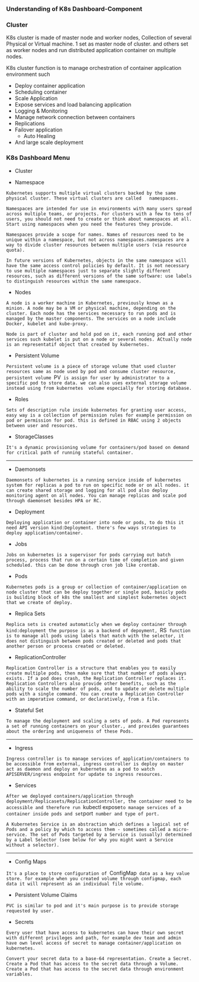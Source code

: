 
### Understanding of K8s Dashboard-Component 

### Cluster

  K8s cluster is made of master node and worker nodes, Collection of several Physical or Virtual machine. 1 set as master node of cluster. 
  and others set as worker nodes and run distributed application container on multiple nodes.
  
  K8s cluster function is to manage orchestration of container application environment such
  - Deploy container application
  - Scheduling container
  - Scale Application
  - Expose services and load balancing application
  - Logging & Monitoring
  - Manage network connection between containers
  - Replications
  - Failover application
	- Auto Healing
  - And large scale deployment
  
 
 ### K8s Dashboard Menu
 
 - Cluster
 
 * Namespace


`Kubernetes supports multiple virtual clusters backed by the same physical cluster. These virtual clusters are called 	namespaces.`

`Namespaces are intended for use in environments with many users spread across multiple teams, or projects. For clusters with a few to tens of users, you should not need to create or think about namespaces at all. Start using namespaces when you need the features they provide.`

`Namespaces provide a scope for names. Names of resources need to be unique within a namespace, but not across namespaces.namespaces are a way to divide cluster resources between multiple users (via resource quota).`
		
`In future versions of Kubernetes, objects in the same namespace will have the same access control policies by default. It is not necessary to use multiple namespaces just to separate slightly different resources, such as different versions of the same software: use labels to distinguish resources within the same namespace.`


* Nodes

`A node is a worker machine in Kubernetes, previously known as a minion. A node may be a VM or physical machine, depending on the cluster. Each node has the services necessary to run pods and is managed by the master components. The services on a node include Docker, kubelet and kube-proxy.` 

`Node is part of cluster and hold pod on it, each running pod and other services such kubelet is put on a node or several nodes. ACtually node is an representatif object that created by kubernetes.`


* Persistent Volume


`Persistent volume is a piece of storage volume that used cluster resources same as node used by pod and consume cluster resource, persistent volume `PV` is assign for user by administrator to a specific pod to store data. we can also uses external storage volume instead using from kubernetes  volume especially for storing database.`


* Roles

`Sets of description rule inside kubernetes for granting user access, easy way is a collection of permission rules for example permission on pod or permission for pod. this is defined in RBAC using 2 objects between user and resources.`


* StorageClasses

`It's a dynamic provisioning volume for containers/pod based on demand for critical path of running stateful container.`


---

* Daemonsets

`Daemonsets of kubernetes is a running service inside of kubernetes system for replicas a pod to run on specific node or on all nodes. it can create shared storage and logging for all pod also deploy monitoring agent on all nodes. You can manage replicas and scale pod through daemonset besides HPA or RC.`


* Deployment

`Deploying application or container into node or pods, to do this it need API version kind:Deployment. there's few ways strategies to deploy application/container.`


* Jobs

`Jobs on kubernetes is a supervisor for pods carrying out batch process, process that run on a certain time of completion
and given scheduled. this can be done through cron job like crontab.`


* Pods

`Kubernetes pods is a group or collection of container/application on node cluster that can be deploy together or single pod, basicly pods is building block of k8s the smallest and simplest kubernetes object that we create of deploy.`


* Replica Sets

`Replica sets is created automaticly when we deploy container through kind:deployment the purpose is as a backend of depoyment, `RS` function is to manage all pods using labels that match with the selector, it does not distinguish between pods created or deleted and pods that another person or process created or deleted.`


* ReplicationController

`Replication Controller is a structure that enables you to easily create multiple pods, then make sure that that number of pods always exists. If a pod does crash, the Replication Controller replaces it. Replication Controllers also provide other benefits, such as the ability to scale the number of pods, and to update or delete multiple pods with a single command. You can create a Replication Controller with an imperative command, or declaratively, from a file.`


* Stateful Set

`To manage the deployment and scaling a sets of pods. A Pod represents a set of running containers on your cluster., and provides guarantees about the ordering and uniqueness of these Pods.`


---

* Ingress

`Ingress controller is to manage services of application/containers to be accessible from external, ingress controller is deploy on master act as daemon and deploy on kubernetes as a pod to watch APISERVER/ingress endpoint for update to ingress resources.`

* Services

`After we deployed containers/application through deployment/Replicasets/ReplicationController, the container need to be accessible and therefore run `kubectl expose` to manage services of a container inside pods and set `port` number and type of port.`

`A Kubernetes Service is an abstraction which defines a logical set of Pods and a policy by which to access them - sometimes called a micro-service. The set of Pods targeted by a Service is (usually) determined by a Label Selector (see below for why you might want a Service without a selector).`


---


* Config Maps

`It's a place to store configuration of `ConfigMap` data as a key value store. for example when you created volume through configmap, each data it will represent as an individual file volume.`


* Persistent Volume Claims

`PVC is similar to pod and it's main purpose is to provide storage requested by user.`


* Secrets

`Every user that have access to kubernetes can have their own secret with different privileges and path, for example dev team and admin have own level access of secret to manage container/application on kubernetes.`

`Convert your secret data to a base-64 representation. Create a Secret. Create a Pod that has access to the secret data through a Volume. Create a Pod that has access to the secret data through environment variables.`










  
